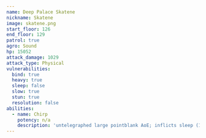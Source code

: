 ```yaml
---
name: Deep Palace Skatene
nickname: Skatene
image: skatene.png
start_floor: 126
end_floor: 129
patrol: true
agro: Sound
hp: 15052
attack_damage: 1029
attack_type: Physical
vulnerabilities:
  bind: true
  heavy: true
  sleep: false
  slow: true
  stun: true
  resolution: false
abilities:
  - name: Chirp
    potency: n/a
    description: 'untelegraphed large pointblank AoE; inflicts sleep (15s)'
---
```

